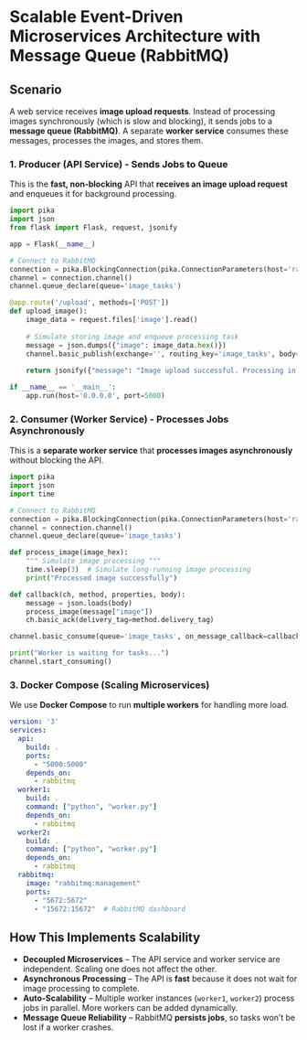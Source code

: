 # Scalable Event-Driven Microservices Architecture with Message Queue (RabbitMQ)

## Scenario
A web service receives **image upload requests**. Instead of processing images synchronously (which is slow and blocking), it sends jobs to a **message queue (RabbitMQ)**. A separate **worker service** consumes these messages, processes the images, and stores them.


### 1. Producer (API Service) - Sends Jobs to Queue
This is the **fast, non-blocking** API that **receives an image upload request** and enqueues it for background processing.

```python
import pika
import json
from flask import Flask, request, jsonify

app = Flask(__name__)

# Connect to RabbitMQ
connection = pika.BlockingConnection(pika.ConnectionParameters(host='rabbitmq'))
channel = connection.channel()
channel.queue_declare(queue='image_tasks')

@app.route('/upload', methods=['POST'])
def upload_image():
    image_data = request.files['image'].read()
    
    # Simulate storing image and enqueue processing task
    message = json.dumps({"image": image_data.hex()})
    channel.basic_publish(exchange='', routing_key='image_tasks', body=message)
    
    return jsonify({"message": "Image upload successful. Processing in background."})

if __name__ == '__main__':
    app.run(host='0.0.0.0', port=5000)
```

### 2. Consumer (Worker Service) - Processes Jobs Asynchronously
This is a **separate worker service** that **processes images asynchronously** without blocking the API.

```python
import pika
import json
import time

# Connect to RabbitMQ
connection = pika.BlockingConnection(pika.ConnectionParameters(host='rabbitmq'))
channel = connection.channel()
channel.queue_declare(queue='image_tasks')

def process_image(image_hex):
    """ Simulate image processing """
    time.sleep(3)  # Simulate long-running image processing
    print("Processed image successfully")

def callback(ch, method, properties, body):
    message = json.loads(body)
    process_image(message["image"])
    ch.basic_ack(delivery_tag=method.delivery_tag)

channel.basic_consume(queue='image_tasks', on_message_callback=callback)

print("Worker is waiting for tasks...")
channel.start_consuming()
```

### 3. Docker Compose (Scaling Microservices)
We use **Docker Compose** to run **multiple workers** for handling more load.

```yaml
version: '3'
services:
  api:
    build: .
    ports:
      - "5000:5000"
    depends_on:
      - rabbitmq
  worker1:
    build: .
    command: ["python", "worker.py"]
    depends_on:
      - rabbitmq
  worker2:
    build: .
    command: ["python", "worker.py"]
    depends_on:
      - rabbitmq
  rabbitmq:
    image: "rabbitmq:management"
    ports:
      - "5672:5672"
      - "15672:15672"  # RabbitMQ dashboard
```


## How This Implements Scalability
- **Decoupled Microservices** – The API service and worker service are independent. Scaling one does not affect the other.  
- **Asynchronous Processing** – The API is **fast** because it does not wait for image processing to complete.  
- **Auto-Scalability** – Multiple worker instances (`worker1`, `worker2`) process jobs in parallel. More workers can be added dynamically.  
- **Message Queue Reliability** – RabbitMQ **persists jobs**, so tasks won’t be lost if a worker crashes.  
